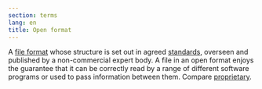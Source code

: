 ```yaml
---
section: terms
lang: en
title: Open format
---
```


A [file format](/glossary/en/terms/file-format/) whose structure is set out in agreed [standards](/glossary/en/terms/standard), overseen and published by a non-commercial expert body. A file in an open format enjoys the guarantee that it can be correctly read by a range of different software programs or used to pass information between them. Compare [proprietary](/glossary/en/terms/proprietary/).
